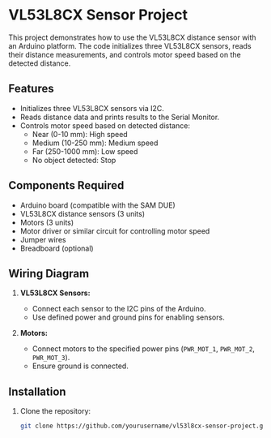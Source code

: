 # VL53L8CX Sensor Project

This project demonstrates how to use the VL53L8CX distance sensor with an Arduino platform. The code initializes three VL53L8CX sensors, reads their distance measurements, and controls motor speed based on the detected distance.

## Features

- Initializes three VL53L8CX sensors via I2C.
- Reads distance data and prints results to the Serial Monitor.
- Controls motor speed based on detected distance:
  - Near (0-10 mm): High speed
  - Medium (10-250 mm): Medium speed
  - Far (250-1000 mm): Low speed
  - No object detected: Stop

## Components Required

- Arduino board (compatible with the SAM DUE)
- VL53L8CX distance sensors (3 units)
- Motors (3 units)
- Motor driver or similar circuit for controlling motor speed
- Jumper wires
- Breadboard (optional)

## Wiring Diagram

1. **VL53L8CX Sensors:**
   - Connect each sensor to the I2C pins of the Arduino.
   - Use defined power and ground pins for enabling sensors.

2. **Motors:**
   - Connect motors to the specified power pins (`PWR_MOT_1`, `PWR_MOT_2`, `PWR_MOT_3`).
   - Ensure ground is connected.

## Installation

1. Clone the repository:

   ```bash
   git clone https://github.com/yourusername/vl53l8cx-sensor-project.git
